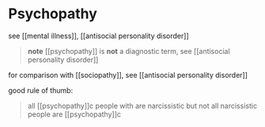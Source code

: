 # Psychopathy

see [[mental illness]], [[antisocial personality disorder]]

> **note** [[psychopathy]] is **not** a diagnostic term, see [[antisocial personality disorder]]

for comparison with [[sociopathy]], see [[antisocial personality disorder]]

good rule of thumb:

> all [[psychopathy]]c people with are narcissistic but not all narcissistic people are [[psychopathy]]c
